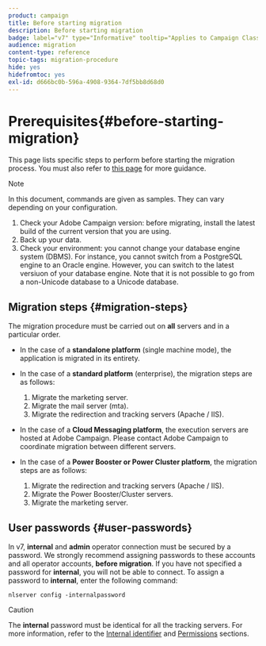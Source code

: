 ```yaml
---
product: campaign
title: Before starting migration
description: Before starting migration
badge: label="v7" type="Informative" tooltip="Applies to Campaign Classic v7 only"
audience: migration
content-type: reference
topic-tags: migration-procedure
hide: yes
hidefromtoc: yes
exl-id: d666bc0b-596a-4908-9364-7df5bb8d68d0
---
```

# Prerequisites{#before-starting-migration}



This page lists specific steps to perform before starting the migration process. You must also refer to [this page](about-migration.md) for more guidance.

>[!NOTE]
>
>In this document, commands are given as samples. They can vary depending on your configuration.

1. Check your Adobe Campaign version: before migrating, install the latest build of the current version that you are using.
1. Back up your data.
1. Check your environment: you cannot change your database engine system (DBMS). For instance, you cannot switch from a PostgreSQL engine to an Oracle engine. However, you can switch to the latest versiuon of your database engine. Note that it is not possible to go from a non-Unicode database to a Unicode database.

## Migration steps {#migration-steps}

The migration procedure must be carried out on **all** servers and in a particular order.

* In the case of a **standalone platform** (single machine mode), the application is migrated in its entirety.
* In the case of a **standard platform** (enterprise), the migration steps are as follows:

    1. Migrate the marketing server. 
    1. Migrate the mail server (mta).
    1. Migrate the redirection and tracking servers (Apache / IIS).

* In the case of a **Cloud Messaging platform**, the execution servers are hosted at Adobe Campaign. Please contact Adobe Campaign to coordinate migration between different servers.
* In the case of a **Power Booster or Power Cluster platform**, the migration steps are as follows:

    1. Migrate the redirection and tracking servers (Apache / IIS).
    1. Migrate the Power Booster/Cluster servers.
    1. Migrate the marketing server.

## User passwords {#user-passwords}

In v7, **internal** and **admin** operator connection must be secured by a password. We strongly recommend assigning passwords to these accounts and all operator accounts, **before migration**. If you have not specified a password for **internal**, you will not be able to connect. To assign a password to **internal**, enter the following command:

```
nlserver config -internalpassword
```

>[!CAUTION]
>
>The **internal** password must be identical for all the tracking servers. For more information, refer to the [Internal identifier](../../installation/using/configuring-campaign-server.md#internal-identifier) and [Permissions](../../platform/using/access-management.md) sections.
